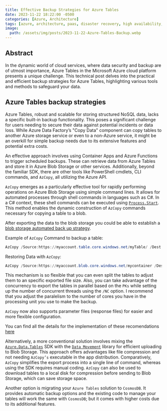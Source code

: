 ```yaml
---
title: Effective Backup Strategies for Azure Tables
date: 2023-11-22 18:22:00 -0500
categories: [Azure, Architecture]
tags: [azure, architecture, paas, disaster recovery, high availability, backup, azure tables, azure storage]     # TAG names should always be lowercase
image:
  path: /assets/img/posts/2023-11-22-Azure-Tables-Backup.webp
---
```


## Abstract
In the dynamic world of cloud services, where data security and backup are of utmost importance, Azure Tables in the Microsoft Azure cloud platform presents a unique challenge. This technical post delves into the practical and efficient backup strategies for Azure Tables, highlighting various tools and methods to safeguard your data.

## Azure Tables backup strategies
Azure Tables, robust and scalable for storing structured NoSQL data, lacks a specific built-in backup functionality. This poses a significant challenge for users needing to secure their data against potential incidents or data loss. While Azure Data Factory’s "Copy Data" component can copy tables to another Azure storage service or even to a non-Azure service, it might be an overkill for simple backup needs due to its extensive features and potential extra costs.

An effective approach involves using Container Apps and Azure Functions to trigger scheduled backups. These can retrieve data from Azure Tables and store it in Azure Blob Storage or other services. Additionally, beyond the familiar SDK, there are other tools like PowerShell cmdlets, CLI commands, and `AzCopy`, all utilizing the Azure API.

`AzCopy` emerges as a particularly effective tool for rapidly performing operations on Azure Blob Storage using simple command lines. It allows for automated processes through shell commands in languages such as C#. In a C# context, these shell commands can be executed using [`Process.Start`](https://learn.microsoft.com/en-us/dotnet/api/system.diagnostics.process.start?view=net-8.0). This method enables the dynamic construction of `AzCopy` commands necessary for copying a table to a blob. 

After exporting the data to the blob storage you could be able to establish a [blob storage automated back up strategy](https://learn.microsoft.com/en-us/azure/backup/blob-backup-overview).

Example of `AzCopy` Command to backup a table:

```PowerShell
AzCopy /Source:https://myaccount.table.core.windows.net/myTable/ /Dest:https://myaccount.blob.core.windows.net/mycontainer/ /SourceKey:key1 /DestKey:key2
```

Restoring Data with `AzCopy`:

```PowerShell
AzCopy /Source:https://myaccount.blob.core.windows.net/mycontainer /Dest:https://myaccount.table.core.windows.net/mytable /SourceKey:key1 /DestKey:key2 /Manifest:"myaccount_mytable_20140103T112020.manifest" /EntityOperation:"InsertOrReplace"
```

This mechanism is so flexible that you can even split the tables to adjust them to an specific exported file size.
Also, you can take advantage of the concurrency to export the tables in parallel based on the `PKs` while setting up the number of concurrent threads using the `/NC` option. I recommend that you adjust the paralelism to the number of cores you have in the processing unit you use to make the backup.

`AzCopy` now also supports parameter files (response files) for easier and more flexible configuration.

You can find all the details for the implementation of these recomendations [here](https://learn.microsoft.com/en-us/previous-versions/azure/storage/storage-use-azcopy#export-data-from-table-storage)

Alternatively, a more conventional solution involves mixing the [`Azure.Data.Tables`](https://www.nuget.org/packages/Azure.Data.Tables) SDK with the [`Data Movement`](https://github.com/Azure/azure-storage-net-data-movement) library for efficient uploading to Blob Storage. This approach offers advantages like file compression and not needing `AzCopy’s` executable in the app distribution. Comparatively, `AzCopy` simplifies the export process into a single line of command, whereas using the SDK requires manual coding. `AzCopy` can also be used to download tables to a local disk for compression before sending to Blob Storage, which can save storage space.

Another option is migrating your `Azure Tables` solution to `CosmosDB`. It provides automatic backup options and the existing code to manage your tables will work the same with `CosmosDB`; but it comes with higher costs due to its additional features.